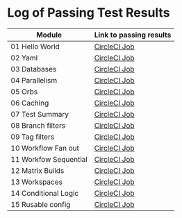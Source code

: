# Log of Passing Test Results

| Module | Link to passing results|
|--------|:-----------------------|
| 01 Hello World | [CircleCI Job](https://app.circleci.com/pipelines/github/klsember/CircleCI-Training-Koans/3/workflows/23decbdb-94f0-4cf2-a6a3-486b217ee558/jobs/3) |
| 02 Yaml | [CircleCI Job](https://app.circleci.com/pipelines/github/klsember/CircleCI-Training-Koans/9/workflows/f6f5bf0b-961c-403f-bc4b-4fec6e914c73/jobs/9) |
| 03 Databases | [CircleCI Job](https://app.circleci.com/pipelines/github/klsember/CircleCI-Training-Koans/12/workflows/511c7034-3464-4670-8e6c-a0e104646e9f/jobs/12) |
| 04 Parallelism | [CircleCI Job](https://app.circleci.com/pipelines/github/klsember/CircleCI-Training-Koans/19/workflows/2b7f6773-df59-4880-b3b0-38e735db1316/jobs/19) |
| 05 Orbs |  [CircleCI Job]() |
| 06 Caching | [CircleCI Job]() |
| 07 Test Summary | [CircleCI Job]() |
| 08 Branch filters | [CircleCI Job]() |
| 09 Tag filters | [CircleCI Job]() |
| 10 Workflow Fan out | [CircleCI Job]() |
| 11 Workfow Sequential | [CircleCI Job]() |
| 12 Matrix Builds | [CircleCI Job]() |
| 13 Workspaces | [CircleCI Job]() |
| 14 Conditional Logic | [CircleCI Job]() |
| 15 Rusable config | [CircleCI Job]() |